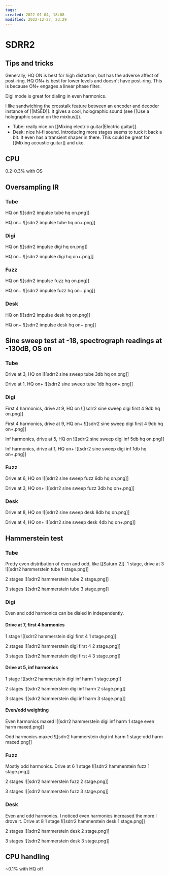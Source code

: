 ```yaml
---
tags: 
created: 2022-01-04, 18:08
modified: 2022-12-27, 23:29
---
```


# SDRR2

## Tips and tricks
Generally, HQ ON is best for high distortion, but has the adverse affect of post-ring. HQ ON+ is best for lower levels and doesn't have post-ring. This is because ON+ engages a linear phase filter.

Digi mode is great for dialing in even harmonics.

I like sandwiching the crosstalk feature between an encoder and decoder instance of [[MSED]]. It gives a cool, holographic sound (see [[Use a holographic sound on the mixbus]]).

- Tube: really nice on [[Mixing electric guitar|Electric guitar]].
- Desk: nice hi-fi sound. Introducing more stages seems to tuck it back a bit. It even has a transient shaper in there. This could be great for [[Mixing acoustic guitar]] and uke.

## CPU
0.2-0.3% with OS

## Oversampling IR

### Tube
HQ on
![[sdrr2 impulse tube hq on.png]]

HQ on+
![[sdrr2 impulse tube hq on+.png]]

### Digi
HQ on
![[sdrr2 impulse digi hq on.png]]

HQ on+
![[sdrr2 impulse digi hq on+.png]]

### Fuzz
HQ on
![[sdrr2 impulse fuzz hq on.png]]

HQ on+
![[sdrr2 impulse fuzz hq on+.png]]

### Desk
HQ on
![[sdrr2 impulse desk hq on.png]]

HQ on+
![[sdrr2 impulse desk hq on+.png]]

## Sine sweep test at -18, spectrograph readings at -130dB, OS on

### Tube
Drive at 3, HQ on
![[sdrr2 sine sweep tube 3db hq on.png]]

Drive at 1, HQ on+
![[sdrr2 sine sweep tube 1db hq on+.png]]

### Digi
First 4 harmonics, drive at 9, HQ on
![[sdrr2 sine sweep digi first 4 9db hq on.png]]

First 4 harmonics, drive at 9, HQ on+
![[sdrr2 sine sweep digi first 4 9db hq on+.png]]

Inf harmonics, drive at 5, HQ on
![[sdrr2 sine sweep digi inf 5db hq on.png]]

Inf harmonics, drive at 1, HQ on+
![[sdrr2 sine sweep digi inf 1db hq on+.png]]

### Fuzz
Drive at 6, HQ on
![[sdrr2 sine sweep fuzz 6db hq on.png]]

Drive at 3, HQ on+
![[sdrr2 sine sweep fuzz 3db hq on+.png]]

### Desk
Drive at 8, HQ on
![[sdrr2 sine sweep desk 8db hq on.png]]

Drive at 4, HQ on+
![[sdrr2 sine sweep desk 4db hq on+.png]]

## Hammerstein test

### Tube
Pretty even distribution of even and odd, like [[Saturn 2]].
1 stage, drive at 3
![[sdrr2 hammerstein tube 1 stage.png]]

2 stages
![[sdrr2 hammerstein tube 2 stage.png]]

3 stages
![[sdrr2 hammerstein tube 3 stage.png]]

### Digi
Even and odd harmonics can be dialed in independently.

#### Drive at 7, first 4 harmonics
1 stage
![[sdrr2 hammerstein digi first 4 1 stage.png]]

2 stages
![[sdrr2 hammerstein digi first 4 2 stage.png]]

3 stages
![[sdrr2 hammerstein digi first 4 3 stage.png]]

#### Drive at 5, inf harmonics
1 stage
![[sdrr2 hammerstein digi inf harm 1 stage.png]]

2 stages
![[sdrr2 hammerstein digi inf harm 2 stage.png]]

3 stages
![[sdrr2 hammerstein digi inf harm 3 stage.png]]

#### Even/odd weighting
Even harmonics maxed
![[sdrr2 hammerstein digi inf harm 1 stage even harm maxed.png]]

Odd harmonics maxed
![[sdrr2 hammerstein digi inf harm 1 stage odd harm maxed.png]]

### Fuzz
Mostly odd harmonics.
Drive at 6
1 stage
![[sdrr2 hammerstein fuzz 1 stage.png]]

2 stages
![[sdrr2 hammerstein fuzz 2 stage.png]]

3 stages
![[sdrr2 hammerstein fuzz 3 stage.png]]

### Desk
Even and odd harmonics. I noticed even harmonics increased the more I drove it.
Drive at 8
1 stage
![[sdrr2 hammerstein desk 1 stage.png]]

2 stages
![[sdrr2 hammerstein desk 2 stage.png]]

3 stages
![[sdrr2 hammerstein desk 3 stage.png]]

## CPU handling
~0.1% with HQ off